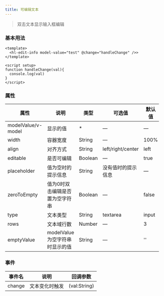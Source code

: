 ```yaml
--- 
title: 可编辑文本
---
```


>双击文本显示输入框编辑

### 基本用法
~~~vue
<template>
  <hl-edit-info model-value="test" @change="handleChange" />>
</template>

<script setup>
function handleChange(val){
  console.log(val)
}
</script>
~~~


### 属性
| 属性    | 说明   | 类型  | 可选值 | 默认值  |
| -------| ------ | ------| ------ | ------ |
|  modelValue/v-model  | 显示的值 | * |   —   |   —  |
| width | 容器宽度 | String| — | 100% |
| align | 对齐方式 | String | left/right/center | left |
| editable | 是否可编辑 | Boolean | — | true |
| placeholder | 值为空时的提示信息|String | 没有值时的提示信息 | — | — |
| zeroToEmpty | 值为0时双击编辑是否置为空字符串 | Boolean | — | false |
| type | 文本类型 | String | textarea|input | input |
| rows | 文本域行数 | Number | — | 3 |
| emptyValue | modelValue为空字符串时显示的值 | String | — | '' |

### 事件
| 事件名 | 说明  | 回调参数 |
| ------- | ------ | ------ |
|change  |文本变化时触发|(val:String)|